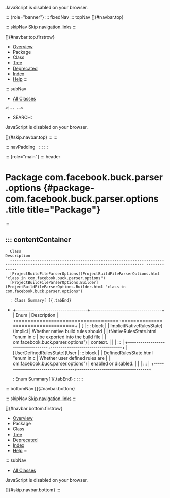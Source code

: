 <div>

JavaScript is disabled on your browser.

</div>

::: {role="banner"}
::: fixedNav
::: topNav
[]{#navbar.top}

::: skipNav
[Skip navigation links](#skip.navbar.top "Skip navigation links")
:::

[]{#navbar.top.firstrow}

-   [Overview](../../../../../index.html)
-   Package
-   Class
-   [Tree](package-tree.html)
-   [Deprecated](../../../../../deprecated-list.html)
-   [Index](../../../../../index-all.html)
-   [Help](../../../../../help-doc.html)
:::

::: subNav
-   [All Classes](../../../../../allclasses.html)

```{=html}
<!-- -->
```
-   SEARCH:

<div>

<div>

JavaScript is disabled on your browser.

</div>

</div>

[]{#skip.navbar.top}
:::
:::

::: navPadding
 
:::
:::

::: {role="main"}
::: header
# Package com.facebook.buck.parser.options {#package-com.facebook.buck.parser.options .title title="Package"}
:::

::: contentContainer
-   
      Class                                                                                                                             Description
      --------------------------------------------------------------------------------------------------------------------------------- -------------
      [ProjectBuildFileParserOptions](ProjectBuildFileParserOptions.html "class in com.facebook.buck.parser.options")                    
      [ProjectBuildFileParserOptions.Builder](ProjectBuildFileParserOptions.Builder.html "class in com.facebook.buck.parser.options")    

      : Class Summary[ ]{.tabEnd}

-   +-----------------------------------+-----------------------------------+
    | Enum                              | Description                       |
    +===================================+===================================+
    | [                                 | ::: block                         |
    | ImplicitNativeRulesState](Implici | Whether native build rules should |
    | tNativeRulesState.html "enum in c | be exported into the build file   |
    | om.facebook.buck.parser.options") | context.                          |
    |                                   | :::                               |
    +-----------------------------------+-----------------------------------+
    | [UserDefinedRulesState](User      | ::: block                         |
    | DefinedRulesState.html "enum in c | Whether user defined rules are    |
    | om.facebook.buck.parser.options") | enabled or disabled.              |
    |                                   | :::                               |
    +-----------------------------------+-----------------------------------+

    : Enum Summary[ ]{.tabEnd}
:::
:::

::: bottomNav
[]{#navbar.bottom}

::: skipNav
[Skip navigation links](#skip.navbar.bottom "Skip navigation links")
:::

[]{#navbar.bottom.firstrow}

-   [Overview](../../../../../index.html)
-   Package
-   Class
-   [Tree](package-tree.html)
-   [Deprecated](../../../../../deprecated-list.html)
-   [Index](../../../../../index-all.html)
-   [Help](../../../../../help-doc.html)
:::

::: subNav
-   [All Classes](../../../../../allclasses.html)

<div>

<div>

JavaScript is disabled on your browser.

</div>

</div>

[]{#skip.navbar.bottom}
:::
